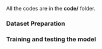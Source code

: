 All the codes are in the **code/** folder.

### Dataset Preparation


### Training and testing the model
